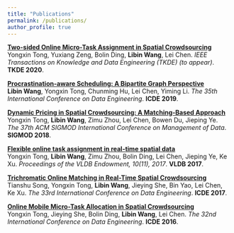 ```yaml
---
title: "Publications"
permalink: /publications/
author_profile: true
---
```


<b>[Two-sided Online Micro-Task Assignment in Spatial Crowdsourcing](https://lbwang95.github.io/publications/TKDE20)</b> <br> 
Yongxin Tong, Yuxiang Zeng, Bolin Ding, <b>Libin Wang</b>, Lei Chen.
<i>IEEE Transactions on Knowledge and Data Engineering (TKDE) (to appear)</i>. <b>TKDE 2020</b>.

<b>[Procrastination-aware Scheduling: A Bipartite Graph Perspective](https://lbwang95.github.io/publications/ICDE19)</b> <br> 
 <b>Libin Wang</b>, Yongxin Tong, Chunming Hu, Lei Chen, Yiming Li.
<i>The 35th International Conference on Data Engineering</i>. <b>ICDE 2019</b>.

<b>[Dynamic Pricing in Spatial Crowdsourcing: A Matching-Based Approach](https://lbwang95.github.io/publications/SIGMOD18)</b> <br> 
Yongxin Tong, <b>Libin Wang</b>, Zimu Zhou, Lei Chen, Bowen Du, Jieping Ye.
<i>The 37th ACM SIGMOD International Conference on Management of Data</i>. <b>SIGMOD 2018</b>.

<b>[Flexible online task assignment in real-time spatial data](https://lbwang95.github.io/publications/VLDB17)</b> <br> 
 Yongxin Tong, <b>Libin Wang</b>, Zimu Zhou, Bolin Ding, Lei Chen, Jieping Ye, Ke Xu.
<i>Proceedings of the VLDB Endowment, 10(11), 2017</i>. <b>VLDB 2017</b>.

<b>[Trichromatic Online Matching in Real-Time Spatial Crowdsourcing](https://lbwang95.github.io/publications/ICDE17)</b> <br> 
Tianshu Song, Yongxin Tong, <b>Libin Wang</b>, Jieying She, Bin Yao, Lei Chen, Ke Xu.
<i>The 33rd International Conference on Data Engineering</i>. <b>ICDE 2017</b>.

<b>[Online Mobile Micro-Task Allocation in Spatial Crowdsourcing](https://lbwang95.github.io/publications/ICDE16)</b> <br> 
Yongxin Tong, Jieying She, Bolin Ding, <b>Libin Wang</b>, Lei Chen.
<i>The 32nd International Conference on Data Engineering</i>. <b>ICDE 2016</b>.
